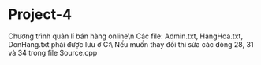 # Project-4
Chương trình quản lí bán hàng online\n
Các file: Admin.txt, HangHoa.txt, DonHang.txt phải được lưu ở C:\\
Nếu muốn thay đổi thì sửa các dòng 28, 31 và 34 trong file Source.cpp
